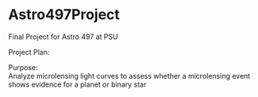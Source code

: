 # Astro497Project
Final Project for Astro 497 at PSU

Project Plan:

Purpose:  
Analyze microlensing light curves to assess whether a microlensing event shows evidence for a planet or binary star
